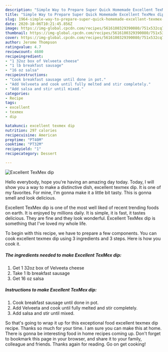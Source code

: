 ```yaml
---
description: "Simple Way to Prepare Super Quick Homemade Excellent TexMex dip"
title: "Simple Way to Prepare Super Quick Homemade Excellent TexMex dip"
slug: 1964-simple-way-to-prepare-super-quick-homemade-excellent-texmex-dip
date: 2020-10-06T10:21:45.856Z
image: https://img-global.cpcdn.com/recipes/5616100329390080/751x532cq70/excellent-texmex-dip-recipe-main-photo.jpg
thumbnail: https://img-global.cpcdn.com/recipes/5616100329390080/751x532cq70/excellent-texmex-dip-recipe-main-photo.jpg
cover: https://img-global.cpcdn.com/recipes/5616100329390080/751x532cq70/excellent-texmex-dip-recipe-main-photo.jpg
author: Jerome Thompson
ratingvalue: 4.7
reviewcount: 4600
recipeingredient:
- "1 32oz box of Velveeta cheese"
- "1 lb breakfast sausage"
- "16 oz salsa"
recipeinstructions:
- "Cook breakfast sausage until done in pot."
- "Add Velveeta and cook until fully melted and stir completely."
- "Add salsa and stir until mixed."
categories:
- Recipe
tags:
- excellent
- texmex
- dip

katakunci: excellent texmex dip 
nutrition: 297 calories
recipecuisine: American
preptime: "PT40M"
cooktime: "PT32M"
recipeyield: "1"
recipecategory: Dessert

---
```



![Excellent TexMex dip](https://img-global.cpcdn.com/recipes/5616100329390080/751x532cq70/excellent-texmex-dip-recipe-main-photo.jpg)

Hello everybody, hope you're having an amazing day today. Today, I will show you a way to make a distinctive dish, excellent texmex dip. It is one of my favorites. For mine, I'm gonna make it a little bit tasty. This is gonna smell and look delicious.

Excellent TexMex dip is one of the most well liked of recent trending foods on earth. It is enjoyed by millions daily. It is simple, it is fast, it tastes delicious. They are fine and they look wonderful. Excellent TexMex dip is something that I've loved my whole life.




To begin with this recipe, we have to prepare a few components. You can cook excellent texmex dip using 3 ingredients and 3 steps. Here is how you cook it.

<!--inarticleads1-->

##### The ingredients needed to make Excellent TexMex dip:

1. Get 1 32oz box of Velveeta cheese
1. Take 1 lb breakfast sausage
1. Get 16 oz salsa




<!--inarticleads2-->

##### Instructions to make Excellent TexMex dip:

1. Cook breakfast sausage until done in pot.
1. Add Velveeta and cook until fully melted and stir completely.
1. Add salsa and stir until mixed.




So that's going to wrap it up for this exceptional food excellent texmex dip recipe. Thanks so much for your time. I am sure you can make this at home. There is gonna be interesting food in home recipes coming up. Don't forget to bookmark this page in your browser, and share it to your family, colleague and friends. Thanks again for reading. Go on get cooking!
